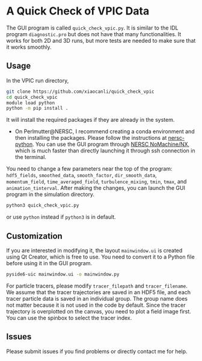 # A Quick Check of VPIC Data
The GUI program is called `quick_check_vpic.py`. It is similar to the IDL program `diagnostic.pro` but does not have that many functionalities. It works for both 2D and 3D runs, but more tests are needed to make sure that it works smoothly.

## Usage
In the VPIC run directory,
```sh
git clone https://github.com/xiaocanli/quick_check_vpic
cd quick_check_vpic
module load python
python -m pip install .
```
It will install the required packages if they are already in the system.

- On Perlmutter@NERSC, I recommend creating a conda environment and then installing the packages. Please follow the instructions at [nersc-python](https://docs.nersc.gov/development/languages/python/nersc-python/). You can use the GUI program through [NERSC NoMachine/NX](https://docs.nersc.gov/connect/nx/), which is much faster than directly launching it through ssh connection in the terminal.

You need to change a few parameters near the top of the program: `hdf5_fields`, `smoothed_data`, `smooth_factor`, `dir_smooth_data`, `momentum_field`, `time_averaged_field`, `turbulence_mixing`, `tmin`, `tmax`, and `animation_tinterval`. After making the changes, you can launch the GUI program in the simulation directory.
```sh
python3 quick_check_vpic.py
```
or use `python` instead if `python3` is in default.

## Customization
If you are interested in modifying it, the layout `mainwindow.ui` is created using Qt Creator, which is free to use. You need to convert it to a Python file before using it in the GUI program.
```sh
pyside6-uic mainwindow.ui -o mainwindow.py
```
For particle tracers, please modify `tracer_filepath` and `tracer_filename`. We assume that the tracer trajectories are saved in an HDF5 file, and each tracer particle data is saved in an individual group. The group name does not matter because it is not used in the code by default. Since the tracer trajectory is overplotted on the canvas, you need to plot a field image first. You can use the spinbox to select the tracer index.

## Issues
Please submit issues if you find problems or directly contact me for help.